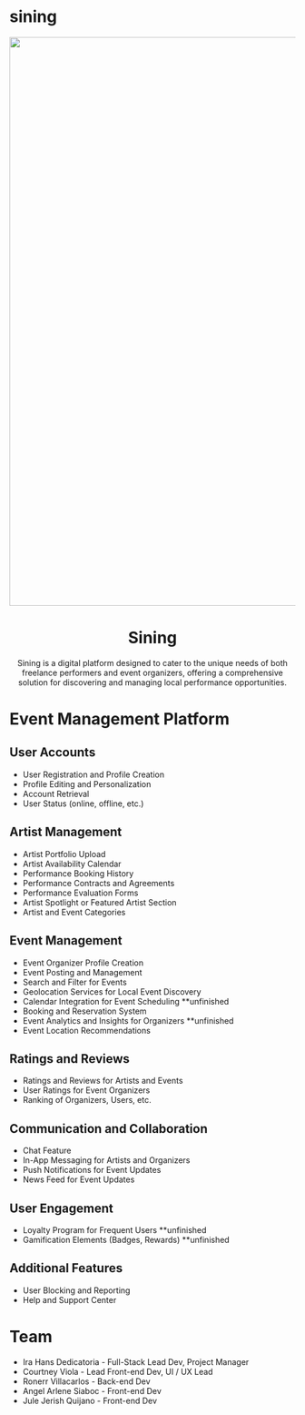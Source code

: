 # sining
 
<div align="center">
  <img width="1000" src="./sining.png"/>
</div>
<h1 align="center">Sining</h1>
<p align="center">Sining is a digital platform designed to cater to the unique needs of both freelance performers and event organizers, offering a comprehensive solution for discovering and managing local performance opportunities. </p>
<div align="center">
</div>

# Event Management Platform

## User Accounts
- User Registration and Profile Creation
- Profile Editing and Personalization
- Account Retrieval
- User Status (online, offline, etc.)

## Artist Management
- Artist Portfolio Upload
- Artist Availability Calendar
- Performance Booking History
- Performance Contracts and Agreements 
- Performance Evaluation Forms
- Artist Spotlight or Featured Artist Section
- Artist and Event Categories

## Event Management
- Event Organizer Profile Creation
- Event Posting and Management
- Search and Filter for Events
- Geolocation Services for Local Event Discovery
- Calendar Integration for Event Scheduling **unfinished
- Booking and Reservation System
- Event Analytics and Insights for Organizers **unfinished
- Event Location Recommendations

## Ratings and Reviews
- Ratings and Reviews for Artists and Events
- User Ratings for Event Organizers
- Ranking of Organizers, Users, etc.

## Communication and Collaboration
- Chat Feature
- In-App Messaging for Artists and Organizers
- Push Notifications for Event Updates
- News Feed for Event Updates

## User Engagement
- Loyalty Program for Frequent Users **unfinished
- Gamification Elements (Badges, Rewards) **unfinished

## Additional Features
- User Blocking and Reporting
- Help and Support Center

# Team

- Ira Hans Dedicatoria - Full-Stack Lead Dev, Project Manager
- Courtney Viola - Lead Front-end Dev, UI / UX Lead
- Ronerr Villacarlos - Back-end Dev
- Angel Arlene Siaboc - Front-end Dev
- Jule Jerish Quijano - Front-end Dev
